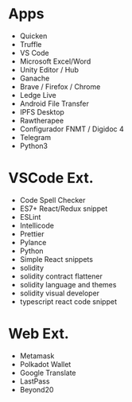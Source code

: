 # Apps
- Quicken
- Truffle
- VS Code
- Microsoft Excel/Word
- Unity Editor / Hub
- Ganache
- Brave / Firefox / Chrome
- Ledge Live
- Android File Transfer
- IPFS Desktop
- Rawtherapee
- Configurador FNMT / Digidoc 4
- Telegram
- Python3

# VSCode Ext.
- Code Spell Checker
- ES7+ React/Redux snippet
- ESLint
- Intellicode
- Prettier
- Pylance
- Python
- Simple React snippets
- solidity
- solidity contract flattener
- solidity language and themes
- solidity visual developer
- typescript react code snippet

# Web Ext.
- Metamask
- Polkadot Wallet
- Google Translate
- LastPass
- Beyond20
